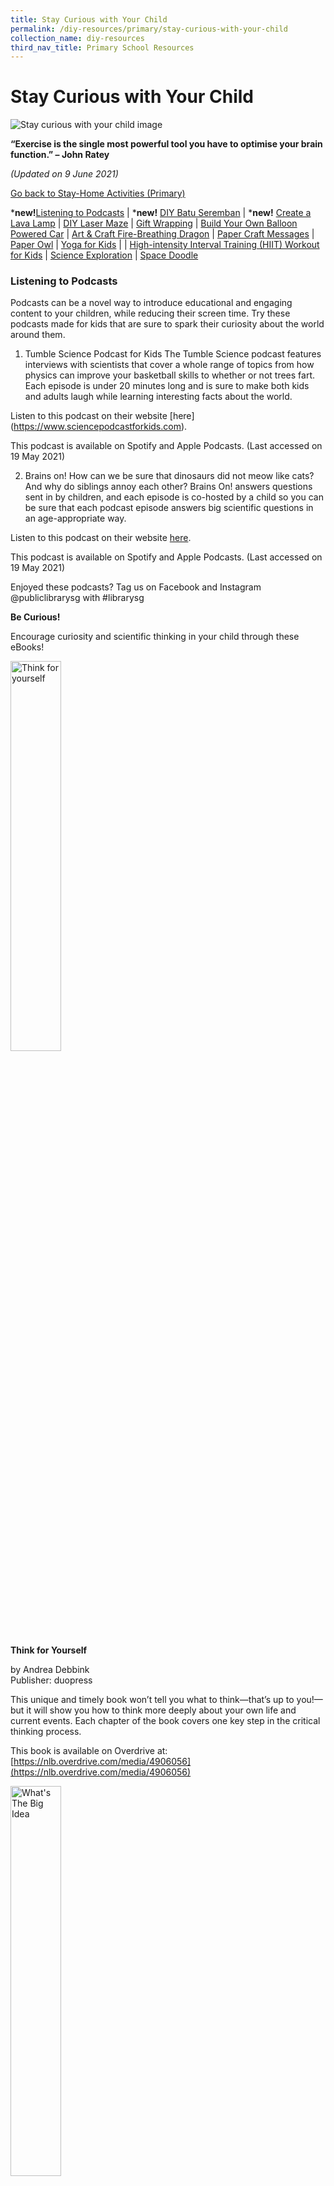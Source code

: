 ```yaml
---
title: Stay Curious with Your Child
permalink: /diy-resources/primary/stay-curious-with-your-child
collection_name: diy-resources
third_nav_title: Primary School Resources
---
```

# **Stay Curious with Your Child**

![Stay curious with your child image](/images/diyresources/primary/children-e1588580070378.jpg)

**“Exercise is the single most powerful tool you have to optimise your brain function.” – John Ratey**

_(Updated on 9 June 2021)_

[Go back to Stay-Home Activities (Primary)](/diy-resources/primary/primary-main)


***new!**[Listening  to Podcasts](#listening-to-podcasts) | ***new!** [DIY Batu  Seremban](#diy-batu-seremban) | ***new!** [Create a Lava Lamp](#create-a-lava-lamp) |  [DIY Laser Maze](#diy-laser-maze) | [Gift Wrapping](#gift-wrapping) |  [Build Your Own Balloon Powered Car](#build-your-own-balloon-powered-car) | [Art & Craft Fire-Breathing Dragon](#art-and-craft-fire-breathing-dragon) | [Paper Craft Messages](#paper-craft-messages) |  [Paper Owl](#paper-owl) | [Yoga for Kids](#yoga-for-kids) | | [High-intensity Interval Training (HIIT) Workout for Kids](#high-intensity-interval-training-hiit-workout-for-kids) | [Science Exploration](#science-exploration) | [Space Doodle](#space-doodle)

### **Listening to Podcasts**

Podcasts can be a novel way to introduce educational and engaging content to your children, while reducing their screen time. Try these podcasts made for kids that are sure to spark their curiosity about the world around them.

1. Tumble Science Podcast for Kids
The Tumble Science podcast features interviews with scientists that cover a whole range of topics from how physics can improve your basketball skills to whether or not trees fart. Each episode is under 20 minutes long and is sure to make both kids and adults laugh while learning interesting facts about the world.

Listen to this podcast on their website [here] (https://www.sciencepodcastforkids.com). 

This podcast is available on Spotify and Apple Podcasts. (Last accessed on 19 May 2021) 

2. Brains on!
How can we be sure that dinosaurs did not meow like cats? And why do siblings annoy each other? Brains On! answers questions sent in by children, and each episode is co-hosted by a child so you can be sure that each podcast episode answers big scientific questions in an age-appropriate way.

Listen to this podcast on their website [here](https://www.brainson.org). 

This podcast is available on Spotify and Apple Podcasts. (Last accessed on 19 May 2021)

Enjoyed these podcasts? Tag us on Facebook and Instagram @publiclibrarysg with #librarysg

**Be Curious!**

Encourage curiosity and scientific thinking in your child through these eBooks!

<img src="/images/diyresources/primary/think-for-yourself.png" alt="Think for yourself" style="width: 40%;">

**Think for Yourself**

by Andrea Debbink<br>
Publisher: duopress

This unique and timely book won’t tell you what to think—that’s up to you!—but it will show you how to think more deeply about your own life and current events. Each chapter of the book covers one key step in the critical thinking process.

This book is available on Overdrive at: [https://nlb.overdrive.com/media/4906056](https://nlb.overdrive.com/media/4906056)

<img src="/images/diyresources/primary/whats-the-big-idea.png" alt="What's The Big Idea" style="width: 40%;">

**What's the BIG Idea?**

by Vicki Cobb<br>
Publisher: Sky Pony

Scientists learn by asking questions. And this book is designed to make young readers stop and think about each of the thirty-five questions before reading what scientists have learned about each question. Readers will build their own scientific knowledge in the process. 

This book is available on Overdrive at: [https://nlb.overdrive.com/media/585779](https://nlb.overdrive.com/media/585779)

**Tips for Parents**

There are many benefits to podcasts that help to support children’s learning in an entertaining and educational way. When listening to podcasts, children’s imaginations are more actively engaged compared to watching a video as children have to create the images in their minds, rather than simply processing visual stimuli presented to them. Podcasts can also accelerate learning by improving their comprehension ability beyond what they are able to read on the page. Learn more about the benefits of podcasts and how to select the right one for your kids.

Source: [https://ptaourchildren.org/5-reasons-your-child-should-listen-to-podcasts](https://ptaourchildren.org/5-reasons-your-child-should-listen-to-podcasts) (Last accessed on 19 May 2021) 

The book covers and synopses are the copyright of the respective publishing companies.

<b><a href="#top">Back to top</a></b>


### **DIY Batu Seremban**

Batu Seremban, commonly known as five stones, is a well-loved traditional game. Play this game with your child to improve concentration, memory and hand-eye coordination.

You’ll need: 
* Fabric<br>
* Ruler<br>
* Pencil/ Marker<br>
* Scissors<br>
* Thread and Needle<br>
* Uncooked green beans (or similar substitutes like seeds or uncooked rice)<br>

Learn how to make and play batu seremban in the video below. This activity requires adult supervision and assistance.

Try this out and tag us on Facebook and Instagram @publiclibrarysg with #librarysg

<iframe width="560" height="315" src="https://www.youtube.com/embed/dwSuIxbNoFw" title="YouTube video player" frameborder="0" allow="accelerometer; autoplay; clipboard-write; encrypted-media; gyroscope; picture-in-picture" allowfullscreen></iframe>

Source: [How To Make and Play Batu Seremban](https://www.youtube.com/watch?v=dwSuIxbNoFw)(10 May 2021)

**Be Curious!**

Read these eBooks to get ideas on more fun and educational games at home!

<img src="/images/diyresources/primary/Everyone_Wins.jpg" alt="Everyone  wins" style="width: 40%;">

**Everyone Wins!: Cooperative Games and Activities for All Ages**

by Ba Luvmour & Josette Luvmour<br>
Publisher: New Society Publishers

Everyone Wins: Cooperative Games and Activities for All Ages features over 170 well-designed cooperative games and activities. Developmentally appropriate and indexed according to age level, group size, activity level, and location, Everyone Wins offers great value through evaluating interpersonal dynamics, teaching social justice, and assessing development capacities.

This book is available on Overdrive at: 
[https://nlb.overdrive.com/media/4328421](https://nlb.overdrive.com/media/4328421)

<img src="/images/diyresources/primary/100_Games_for_Children.jpg" alt="Everyone  wins" style="width: 40%;">

**100 Games for Children**

by P. S. Quick<br>
Publisher: Andrews UK

Games not only help to keep children fit but motivate them to develop positive attitudes and understand rules. They learn and develop skills that will hopefully encourage them to engage in sports and other physical activities in later life. Children learn to listen to instructions, to share and co-operate, to problem solve and challenge themselves and most important of all interact with others, being valued as part of the group. 

This book is available on Overdrive at: 
[https://nlb.overdrive.com/media/1752554](https://nlb.overdrive.com/media/1752554)

**Tips for Parents**

In the kampong days, games were created purely from imagination and using random items lying around. Children, as well as adults, invented a lot of fun games to play. That was how traditional games came about. Why not come up with your own games with things found at home or try out some of these  other traditional games.

Source:[https://www.roots.gov.sg/stories-landing/stories/traditional-kampong-games/story](https://www.roots.gov.sg/stories-landing/stories/traditional-kampong-games/story)(Last accessed on 6 May 2021)

The book covers and synopses are the copyright of the respective publishing companies.

<b><a href="#top">Back to top</a></b>


### **Create a Lava Lamp**

Get creative with your child in the kitchen! Learn about density as you transform household ingredients into an eye-catching multi-colour lava lamp.

You’ll need: 
* Empty bottle, jar or cup<br>
* 1 cup of oil ( e.g. vegetable oil)<br>
* 1/4 cup of white vinegar<br>
* 1-4 drops of food dye (any colour you prefer)<br>
* 1 tsp of baking soda<br>
* 1 tsp of water<br>

Try this out and tag us on Facebook and Instagram @publiclibrarysg with #librarysg

<iframe width="560" height="315" src="https://www.youtube.com/embed/nqSUy5PyY_k" title="YouTube video player" frameborder="0" allow="accelerometer; autoplay; clipboard-write; encrypted-media; gyroscope; picture-in-picture" allowfullscreen></iframe>

Source: [How to make a lava lamp at home](https://www.youtube.com/watch?v=nqSUy5PyY_k)(14 April 2020)

**Be Curious!**

Borrow these eBooks for more fun experiments you can do at home!

<img src="/images/diyresources/primary/The-Kitchen-Pantry-Scientist-Chemistry-for-Kids.jpg" alt="The Kitchen Pantry Scientist" style="width: 40%;">

**The Kitchen Pantry Scientist Chemistry for Kids**

by Liz Lee Heinecke<br>
Publisher: Quarry Books

This engaging guide offers a series of snapshots of 25 scientists famous for their work with chemistry, from ancient history through today. A step-by-step illustrated experiment paired with each story offers kids a hands-on opportunity for exploring concepts the scientists pursued, or are working on today.

This book is available on Overdrive at: 
[https://nlb.overdrive.com/media/5387274 ](https://nlb.overdrive.com/media/5387274)

<img src="/images/diyresources/primary/Kate-the-Chemist-The-Big-Book-of-Experiments.jpg" alt="Kate the chemist" style="width: 40%;">

**Kate the Chemist--The Big Book of Experiments**

by Kate Biberdorf<br>
Publisher: Penguin Young Readers Group

With 25 kid-friendly science experiments, and stunning full-color photographs, Kate the Chemist's big book of experiments, shows kids just how fun and easy to be a scientist. Learn how to make slime, edible snot and more!

This book is available on Overdrive at: 
[https://nlb.overdrive.com/media/5005011](https://nlb.overdrive.com/media/5005011)

**Tips for Parents**

Tools, such as a stapler or a pair of scissors, are useful in making our daily lives easier. However, if used incorrectly, they can be potentially dangerous. Follow these steps when teaching your child how to use a new tool:

Step 1: Teach them how to use the tool safely.<br>
Step 2: Show them how the tools should be safely stored away and kept when not in use.<br>
Step 3: Remind them they should always ask for an adult’s permission before using the tool.<br>

Source: [https://builtbykids.com/teaching-kids-how-to-use-tools/ ](https://builtbykids.com/teaching-kids-how-to-use-tools/ )(Last accessed on 17 May 2021)

The book covers and synopses are the copyright of the respective publishing companies.

<b><a href="#top">Back to top</a></b>


### **DIY Laser Maze**

Wondering what to do on a rainy day at home? Fret not! Get the whole family moving with this laser maze challenge.

You’ll need: 
* Masking tape (Or other wall-safe adhesive)
* Crepe papers (also known as streamers), ribbons or strings
Try this out and tag us on Facebook and Instagram @publiclibrarysg with #librarysg

<center><iframe width="560" height="315" src="https://www.youtube.com/embed/AvMHYWCQ6Jc" frameborder="0" allow="accelerometer; autoplay; clipboard-write; encrypted-media; gyroscope; picture-in-picture" allowfullscreen></iframe></center>

Source: [DIY Laser Maze]( https://www.youtube.com/watch?v=AvMHYWCQ6Jc) (31 March 2020)

**Be Curious!**

Read these eBooks for more energy-busting indoor games & activities!


<img src="/images/diyresources/primary/Unplugged-Play.jpg" alt="Unplugged Play" style="width: 40%;">

**Unplugged Play: Grade School 244 Activities & Games for Ages 6-10**

by Bobbi Conner<br>
Publisher: Workman Publishing Company

There are more than 200 screen-free games and activities to help kids enjoy the wholesome, old-fashioned experience of playing creatively and freely without technology. There are outdoor games and indoor games, games to play solo and games to play with others.

This book is available on Overdrive at: 
[https://nlb.overdrive.com/media/4906061]( https://nlb.overdrive.com/media/4906061) 


<img src="/images/diyresources/primary/Big-book-for-family-games.jpg" alt="Big Book for Family Games" style="width: 40%;">

**Big Book of Family Games:101 Original Family & Group Games that Don't Need Charging**

By Brad Berger<br>
Publisher:  Familius

Bring family and friends together for hours of entertainment and real social interaction. This travel-friendly book guarantees hours of engaging entertainment with 101 original, rigorously tested games that challenge each player's ability to strategize, bluff, read minds, memorize, think quickly, solve puzzles, and more.

This book is available on Overdrive at: [https://nlb.overdrive.com/media/4755050]( https://nlb.overdrive.com/media/4755050)

**Tips for Parents**

To manage your child’s screen time, consider stopping all screen use one hour before bedtime. This allows your child’s sleep hormone (melatonin) to rise naturally. It also gives you time to do a bedtime routine with your child to promote parent-child bonding. You can offer fun alternatives, such as reading and storytelling, jigsaw puzzles or family board games.
Source: [: https://www.singhealth.com.sg/news/patient-care/tips-on-cultivating-healthy-screen-use-habits-for-parents-and-children]( : https://www.singhealth.com.sg/news/patient-care/tips-on-cultivating-healthy-screen-use-habits-for-parents-and-children) (Last accessed on 12 Dec 2020) 

The book covers and synopses are the copyright of the respective publishing companies.

<b><a href="#top">Back to top</a></b>


### **Gift Wrapping**

Experience the joy of gifting with your child by making present-wrapping a fun activity. Check out this simple idea together and get the wrapping started!

You’ll need: 
* Wrapping paper
* Scissors 
* Double-sided Tape
* Ribbon or Bow (Optional)

Try this out and tag us on Facebook and Instagram @publiclibrarysg with #librarysg

<center><iframe width="560" height="315" src="https://www.youtube.com/embed/dS0fB-wvkgI" frameborder="0" allow="accelerometer; autoplay; clipboard-write; encrypted-media; gyroscope; picture-in-picture" allowfullscreen></iframe></center>

Source: [Cool and Simple Gift-wrapping Ideas!](https://www.youtube.com/watch?v=dS0fB-wvkgI) (25 December 2019)

**Be Curious!**

Read these eBooks to get into the festive spirit while spending time with your family over the holidays!


<img src="/images/diyresources/primary/Scwyc_MerryChristmasGus.png" alt="Merry Christmas, Gus" style="width: 40%;">

**Merry Christmas, Gus**

By Chris Chatterson<br>
Publisher: Pan Macmillan

Gus the dog doesn't like Christmas. He doesn't like carols, or cake, or Christmas jumpers. And he certainly doesn't like mistletoe. To Gus, a tree is only good for one thing, and it's not for hanging baubles on. But can everyone's favourite grump learn to love the season of goodwill?

This book is available on Overdrive at: [https://nlb.overdrive.com/media/5425565](https://nlb.overdrive.com/media/5425565) 


<img src="/images/diyresources/primary/SCWYC_FunandEasyCrafting.png" alt="Fun and Easy Crafting" style="width: 40%;">

**Fun and Easy Crafting with Recycled Materials: 60 Cool Projects that Reimagine Paper Rolls, Egg Cartons, Jars and More!**

By Kimberly McLeod<br>
Publisher:  Page Street Publishing

Transform paper rolls, egg cartons, newspaper and cardboard into colorful decorations, amazing wearable masks, hats and jewelry or even sturdy desk organizers, puzzles and paint palettes. Get ready to unleash your imagination with 60 unique crafts with something for all ages.

This book is available on Overdrive at: [https://nlb.overdrive.com/media/4530235](https://nlb.overdrive.com/media/4530235)

**Tips for Parents**

Raise children to be a giving generation rather than a give-me generation. Parents can encourage a spirit of generosity by letting children know when they themselves perform acts of kindness and how such actions make them feel. By doing so, parents model generosity and help children see how kindness can be practised in everyday situations. Create opportunities for children to contribute time, money and personal items so they can understand, despite their age, they too can make a difference.

Source: [https://centerforparentingeducation.org/library-of-articles/indulgence-values/giving-best-gift](https://centerforparentingeducation.org/library-of-articles/indulgence-values/giving-best-gift) (Last accessed on 15 Dec 2020) 

The book covers and synopses are the copyright of the respective publishing companies.

<b><a href="#top">Back to top</a></b>


### **Build Your Own Balloon Powered Car**

Get creative with your child to build these balloon powered cars and race them to the finish line!

You'll need: 
* 1 Rectangular piece of cardboard 
* 2 Wooden skewers/chopsticks 
* 3 Straws
* A balloon 
* A small rubber band
* 4 Plastic bottle caps 
* Scotch tape 
* Scissors 

Try this out and tag us on Facebook and Instagram @publiclibrarysg with #librarysg

<center><iframe width="560" height="315" src="https://www.youtube.com/embed/PFHs-uNVFpw" frameborder="0" allow="accelerometer; autoplay; clipboard-write; encrypted-media; gyroscope; picture-in-picture" allowfullscreen></iframe></center>

Source: [Balloon Powered Car: Make Your Own](https://https://youtu.be/PFHs-uNVFpw) (15 October 2020)

**Be Curious!**

Read these ebooks to explore the science of vehicles!


<img src="/images/diyresources/primary/How-Do-Cars-Drive-Themselves.png" alt="How Do Cars Drive Themselves Image" style="width: 40%;">

**How Do Cars Drive Themselves**

By Marcia Amidon Lusted<br>
Publisher: Capstone

Today’s cutting-edge cars use sensors and powerful computers to see their surroundings and safely drive from place to place. Read this book to learn how engineers design intelligent cars that drive themselves

This book is available on Overdrive at [https://nlb.overdrive.com/media/4831229](https://nlb.overdrive.com/media/4811229) 


<img src="/images/diyresources/primary/Catstronauts.png" alt="Catstronauts Image" style="width: 40%;">

**CatStronauts: Robot Rescue**

By Drew Brockington <br>
Publisher: Little, Brown Books for Young Readers

Cat-Stro-Bot is stranded on Jupiter’s coldest moon after a mission gone wrong and his best friend, Blanket, isn’t about to leave him behind. Together with the rest of the CatStronauts, Major Meowser, Pom Pom and Waffles, Blanket stages a robot rescue. Join them as they go on their longest journey ever with experimental new technology, mounds of robot glitches, wonky cover-ups, and fish jokes by the tons!

This book is available on Overdrive at [https://nlb.overdrive.com/media/3390970](https://nlb.overdrive.com/media/3390970)

**Tip for parents**

If you take the time to invest in building creative opportunities into your family’s daily life, you will find that your children will continue to learn and grow as creative individuals.

Source: [https://www.familiesforlife.sg/discover-an-article/Pages/Raising-a-Creative-Child.aspx](https://www.familiesforlife.sg/discover-an-article/Pages/Raising-a-Creative-Child.aspx)

All websites were last accessed on 15 October 2020. 
The book covers and synopses are the copyright of the respective publishing companies.

<b><a href="#top">Back to top</a></b>


### **Art and Craft Fire-Breathing Dragon** 

Get creative with your child in this paper craft and see whose fire-breathing dragon roars the loudest!

You’ll need: 
* Scissors
* Glue
* Pencil
* Ruler
* 1 empty toilet paper roll
* 1 A4-sized construction paper (green preferred)
* 4 pom poms (if unavailable, scrunch up pieces of paper into 4 small balls)
* 2 googly eyes (if unavailable, use a black marker to draw the eyes)
* 3 pieces of crepe paper in red, yellow and orange

Try this out and tag us on Facebook and Instagram @publiclibrarysg with #librarysg

<center><iframe width="560" height="315" src="https://www.youtube.com/embed/9oew2GwWJTg" frameborder="0" allow="accelerometer; autoplay; clipboard-write; encrypted-media; gyroscope; picture-in-picture" allowfullscreen></iframe></center>

Source: [How to Make a Fire Breathing Dragon From a Paper Roll](https://youtu.be/9oew2GwWJTg) (21 Aug 2020)

**Be Curious!**

Read these eBooks for more adventurous dragon tales!

<img src="/images/diyresources/primary/scwyc-dragon-book-1.png" alt="Dragon's Fat Cat image" style="width: 40%;">

**Dragon’s Fat Cat**

By Dav Pilkey<br>
Publisher: Scholastic Inc.

When Dragon finds a stray cat in his yard, he brings it inside to escape the cold. He likes living with his new feline friend, but Dragon soon realises that he doesn't know how to take care of it. He doesn't know how to train the cat, what to feed the cat, and what to do about all the yellow puddles the cat leaves behind! 

This book is available on Overdrive at [https://nlb.overdrive.com/media/4770585](https://nlb.overdrive.com/media/4770585). 


<img src="/images/diyresources/primary/scwyc-dragon-book-2.png" alt="Dragon's Fat Cat image" style="width: 40%;">

**Griffith's Guide for Dragon Masters**

By Tracey West, illustrated by Matt Loveridge<br>
Publisher: Scholastic Inc.

Based on Tracey West's bestselling Dragon Masters early chapter book series, this full-colour special edition features maps, information about Dragon Masters and their dragons, notes from wizards, the history of Dragon Masters, and more! This book has everything a future Dragon Master could need to know!

This book is available on Overdrive at [https://nlb.overdrive.com/media/5098128](https://nlb.overdrive.com/media/5098128)

**Tip for Parents**

For all young children, especially those with special needs, art provides an avenue for expression and creativity to enhance learning. It can also encourage self-confidence among children as no piece of art is ever 'wrong'.

Source: [https://www.scholastic.com/teachers/articles/teaching-content/art-children-special-needs/](https://www.scholastic.com/teachers/articles/teaching-content/art-children-special-needs/)

All websites were last accessed on 21 August 2020.
The book covers and synopses are the copyright of the respective publishing companies.

<b><a href="#top">Back to top</a></b>


### **Paper Craft Messages**

Looking for easy craft activities for children? Write thoughtful messages in these paper hearts to appreciate your family and friends.

You’ll need:

* Paper
* Paperclip
* Scissors and glue
* Straw (can be replaced by chopstick)
* Colouring materials

Try this out and tag us at @publiclibrarysg with #librarysg

<center><iframe width="560" height="315" src="https://www.youtube.com/embed/D4XSlCCXyvU" frameborder="0" allow="accelerometer; autoplay; clipboard-write; encrypted-media; gyroscope; picture-in-picture" allowfullscreen></iframe></center>

Source: [Paper Heart Flower Craft](https://www.youtube.com/watch?v=D4XSlCCXyvU&feature=youtu.be) (14 April 2018)

**Be Curious!**

Check out these eBooks for ideas to transform paper into awesome creations.

<img src="/images/diyresources/primary/Paper-project.png" alt="Awesome paper projects image" style="width: 40%;">

**Awesome Paper Projects You Can Create (Imagine It, Build It)**

By Marne Ventura<br>
Publisher: Capstone. 2017

Don’t throw out those old newspapers and paper bags. Use them to make something cool instead! Artistic readers will love making awesome paper projects such as origami puzzle cubes, Chinese finger puzzles, amazing space stations, and much more. Easy step-by-step instructions will have readers making awesome paper creations in no time!

This book is available on Overdrive at [https://nlb.overdrive.com/media/3690047](https://nlb.overdrive.com/media/3690047)

<img src="/images/diyresources/primary/origami.jpg" alt="Origami games image" style="width: 40%;">

**Origami Games: Hands-on Fun for Kids!**

By Joel Stern<br>
Publisher: Tuttle Publishing, 2010<br>
Call Number: English736.982 STE -\[ART\]

Origami Games is a unique twist on the traditional origami paper craft book. It contains clear and easy illustrated instructions for creating whimsical origami game pieces. At its heart, it offers suggestions on how to use origami to play both fun, competitive, and cooperative games, building individual skills and teamwork. A perfect origami-for-kids book it also encourages folders to come up with and document their own customized games using a template provided in the back of the book, making it a great way to learn origami.

This book is available on Overdrive at [https://nlb.overdrive.com/media/789053](https://nlb.overdrive.com/media/789053)

For more stay-home activities to engage children, visit:
[http://www.nlb.gov.sg/discovereads/diy-resources/](http://www.nlb.gov.sg/discovereads/diy-resources/)

**Tip for Parents**

School holidays provide an opportunity to create happy memories with our children. One-on-one time makes children feel loved and secure. Set aside 20 minutes, or longer each day to make them feel important.

Source: [Tips for parenting during the coronavirus (Covid-19) outbreak](https://www.unicef.org/coronavirus/covid-19-parenting-tips#3)

All websites were last accessed on 30 April 2020.
The book covers and synopses are the copyright of the respective publishing companies.

<b><a href="#top">Back to top</a></b>


### **Paper Owl**

Get crafty and let this paper owl inspire your child to learn more about this nocturnal creature!

You’ll need:
* Scissors
* Glue
* 1 Rubber band
* A4-sized Construction paper (4 different colours)

This activity can also be done using recycled materials.

Try this out and tag us on Facebook and Instagram @publiclibrarysg with #librarysg

<center><iframe width="560" height="315" src="https://www.youtube.com/embed/QQ3Co2iNmV4" frameborder="0" allow="accelerometer; autoplay; clipboard-write; encrypted-media; gyroscope; picture-in-picture" allowfullscreen></iframe></center>

Source: [How to make the Cutest OWL from Paper](https://www.youtube.com/watch?v=QQ3Co2iNmV4) (June 2019)

**Be Curious!**

Read these eBooks for more exciting stories featuring owls!

<img src="/images/diyresources/primary/Little-Owls-Bedtime.jpg" alt="Little Owl's Bedtime" style="width: 40%;">

**Little Owl's Bedtime**

By Debi Gliori, illustrated by Alison Brown<br>
Publisher: Bloomsbury Children’s Books

Little Owl doesn’t want to go to bed. His pillow is too lumpy, his quilt is too hot and what is that strange snorting noise he hears? Perhaps one bedtime story will help or maybe, Mummy Owl has an ingenious way to soothe her restless Little Owl and help him get a good night’s sleep.

This eBook is available on OverDrive at [https://nlb.overdrive.com/media/5114088](https://nlb.overdrive.com/media/5114088)

<img src="/images/diyresources/primary/Snowy-Owl-Invasion.png" alt="Snowy Owl Invasion" style="width: 40%;">

**Snowy Owl Invasion! Tracking an Unusual Migration**

By Sandra Markle<br>
Publisher: Lerner Publishing Group

Late in 2013, snowy owls started showing up in places no one expected to find them—including Florida. What had caused so many of these majestic birds to leave their Arctic home and fly to southern Canada and the United States? Scientists quickly began working to find out. Follow along as scientists figure out why snowy owls took part in this unusual migration and discover what they learned from the unexpected opportunity to study them up close.

This eBook is available on OverDrive at [https://nlb.overdrive.com/media/3626722](https://nlb.overdrive.com/media/3626722)

**Tip for Parents**

Arts and craft are brilliant for developing minds and bodies. Craft activities foster communication, listening, attention, and imagination. These activities can enhance mental health as well as foster developmental skills such as fine motor skills and creativity. Art & Craft encourages children to play and experiment in a fun and relaxed environment.

Source: [https://www.abc.net.au/kidslisten/ideas/earlylearning/benefits-of-arts-and-crafts-for-kids/10382780](https://www.abc.net.au/kidslisten/ideas/earlylearning/benefits-of-arts-and-crafts-for-kids/10382780)

All websites were last accessed on 23 November 2020.
The book covers and synopses are the copyright of the respective publishing companies.

<b><a href="#top">Back to top</a></b>


### **Yoga for Kids**

Go on a fun yoga adventure and learn amazingly easy moves to relax with your child.

All you need are:
* Yoga mat (can be replaced by towels or thick blankets)
* Comfy clothes

Try this out and tag us at @publiclibrarysg with #librarysg

<center><iframe width="560" height="315" src="https://www.youtube.com/embed/40SZl84Lr7A" frameborder="0" allow="accelerometer; autoplay; clipboard-write; encrypted-media; gyroscope; picture-in-picture" allowfullscreen></iframe></center>

Source: [Betsy the Banana| A Cosmic Kids Yoga Adventure](https://youtu.be/40SZl84Lr7A) (31 January 2016)

**Be Curious!**

Read these eBooks for more calming poses and mindfulness exercises.

<img src="/images/diyresources/primary/Meddy-Teddy.jpg" alt="Meddy teddy image" style="width: 40%;">

**Meddy Teddy: A Mindful Yoga Journey**

By Apple Jordan, illustrated by Nicholas Hong<br>
Publisher: Random House Children’s Books

Say Namaste to Meddy Teddy, a rising star in the yogi world, in his debut picture book! In his first-ever companion book, Meddy Teddy encourages readers to try yoga poses as he comes out of hibernation, greets the springtime, and teaches his forest friends how to mindfully get through a variety of situations.

This book is available on Overdrive at [https://nlb.overdrive.com/library/kids/media/3866853](https://nlb.overdrive.com/library/kids/media/3866853)

<img src="/images/diyresources/primary/Breathe-Like-a-Bear.jpg" alt="Breathe like a bear image" style="width: 40%;">

**Breathe Like a Bear**

By Kira Wiley, illustrated by Anni Betts<br>
Publisher: Random House Children’s Books

Breathe Like a Bear is a beautifully illustrated collection of mindfulness exercises designed to teach kids techniques for managing their bodies, breath, and emotions. Best of all, these 30 simple, short breathing practices and movements can be performed anytime, anywhere. This book is sure to help kids find calm, gain focus, and feel energized during the day.

This book is available on Overdrive at [https://nlb.overdrive.com/library/kids/media/3683261](https://nlb.overdrive.com/library/kids/media/3683261).

**Tip for Parents**

Yoga can help your kids to better their physical and mental health. Benefits include calming your kids, improving their focus and increasing their self-confidence.

Source: [More than just a game: Yoga for school-age children](https://www.health.harvard.edu/blog/more-than-just-a-game-yoga-for-school-age-children-201601299055)

All websites were last accessed on 4 May 2020.
The book covers and synopses are the copyright of the respective publishing companies.

<b><a href="#top">Back to top</a></b>


### **High-intensity Interval Training (HIIT) Workout for Kids**

Get the whole family moving with this 8-minute HIIT workout. Have fun sweating it out!

You’ll need:
* Comfortable clothes and footwear

Try this out and tag us at @publiclibrarysg with #librarysg

<center><iframe width="560" height="315" src="https://www.youtube.com/embed/fomkRYcl_mo" frameborder="0" allow="accelerometer; autoplay; clipboard-write; encrypted-media; gyroscope; picture-in-picture" allowfullscreen></iframe></center>

Source: [Super fun KID’S Workout! 8-Minute HIIT fitness class for kids. Let’s Kid Fit GO!](https://www.youtube.com/watch?v=fomkRYcl_mo&feature=emb_title)  (2 Apr 2020)

**Be Curious!**

Read these eBooks to motivate your children to stay active and healthy.

<img src="/images/diyresources/primary/Picture1.jpg" alt="Oh the things you can do that are good for you image" style="width: 40%;">

**Oh, the Things You Can Do That Are Good for You**

By Tish Rabe<br>
Publisher: Random House Children’s Books

The Cat in the Hat teaches young readers the basics of healthy living including the importance of eating right, staying active, getting enough sleep, handwashing and even the best way to sneeze when you don’t have a tissue handy! Containing simple, fun suggestions for children to increase their activity throughout the day, this is a book that supports healthy bodies AND healthy minds!

This eBook is available on Overdrive at: [https://nlb.overdrive.com/media/4704987](https://nlb.overdrive.com/media/4704987)

<img src="/images/diyresources/primary/x300.jpg" alt="My weird school fast facts sports image" style="width: 40%;">

**My Weird School Fast Facts: Sports**

By Dan Gutman<br>
Publisher: HarperCollins

Whether you’re a kid who wants to know more about sports or just someone who is curious why Major League Baseball umpires have to wear black underwear, this is the book for you!

This eBook is available on OverDrive at: [https://nlb.overdrive.com/media/2405086](https://nlb.overdrive.com/media/2405086)

**Tip for Parents**

When outdoor play isn’t an option, make screen time an active time through dance videos and interactive video games.

Source:
[https://www.eatright.org/fitness/exercise/family-activities/easy-ways-to-encourage-your-kids-to-get-active](https://www.eatright.org/fitness/exercise/family-activities/easy-ways-to-encourage-your-kids-to-get-active) (April 2020)

All websites were last accessed on 25 May 2020
The book covers and synopses are the copyright of the respective publishing companies.

<b><a href="#top">Back to top</a></b>


### **Science Exploration**

Sink or float? Get creative in exploring the concept of density and find out!

You’ll need:
* Tall container
* Syrup
* Water
* Cooking oil
* Food colouring (optional)
* Random objects from around the house

Try this out and tag us at @publiclibrarysg with #librarysg

<center><iframe width="560" height="315" src="https://www.youtube.com/embed/I2bjA-3Vn6E" frameborder="0" allow="accelerometer; autoplay; clipboard-write; encrypted-media; gyroscope; picture-in-picture" allowfullscreen></iframe></center>

Source: [Sink or Float Density Tower Science Experiments for Kids!!!](https://www.youtube.com/watch?v=I2bjA-3Vn6E&list=PLasCX3wfxLR3nEKMhsCUjyi5f4W6Rg6wf&index=22&t=0s) (September 2019)

**Be Curious!**

<img src="/images/diyresources/primary/Snackable-Science-Experiments.jpg" alt="Snackable science experiments image" style="width: 40%;">

**Snackable Science Experiments (60 Edible Tests to Try and Taste)**

By Emma Vanstone<br>
Publisher: Page Street Publishing

Each experiment uses edible ingredients to reveal the properties of the foods we eat every day. Using the acid in vinegar to dissolve egg shells, baking soda to make The Best Fizzy Lemonade or boiling water to make Ice Cubes in a Flash, each project helps you understand the how and why of the world around you. With 60 unique scientific projects, Snackable Science Experiments will entertain and amaze for hours on end!

This eBook is available on OverDrive at [https://nlb.overdrive.com/media/4500313](https://nlb.overdrive.com/media/4500313)

<img src="/images/diyresources/primary/30-Minute-Chemistry-Projects.jpg" alt="30 minute chemistry projects image" style="width: 40%;">

**30-Minute Chemistry Projects**

By Anna Leigh<br>
Publisher: Lerner Publishing Group

Did you know that you can make plastic, snow, and even a lava lamp in less than 30 minutes? Clear, step-by-step instructions guide readers through the exciting science projects, and Science Takeaway sidebars explain the chemistry behind these cool creations.

This eBook is available on OverDrive at [https://nlb.overdrive.com/media/4475877](https://nlb.overdrive.com/media/4475877)

**Tip for Parents**

Encourage scientific thinking in your child by exploring and finding answers together when your child asks you questions. Don’t jump in with the right answers immediately. Prompt questions and give your child some time to think and experiment.

Source: [https://www.naeyc.org/our-work/families/support-science-learning](https://www.naeyc.org/our-work/families/support-science-learning)

All websites were last accessed on 15 May 2020.
The book covers and synopses are the copyright of the respective publishing companies.

<b><a href="#top">Back to top</a></b>


### **Space Doodle**

Astronauts, spaceships, planets and…aliens? Go on an adventure with your child by doodling exciting scenes from space!

You’ll need:
* Paper
* Pens/markers
* Your creativity

This activity can also be done using recycled materials.

Try this out and tag us on Facebook and Instagram @publiclibrarysg with #librarysg

<center><iframe width="560" height="315" src="https://www.youtube.com/embed/WuF2B7KbYhE" frameborder="0" allow="accelerometer; autoplay; clipboard-write; encrypted-media; gyroscope; picture-in-picture" allowfullscreen></iframe></center>

Source: [How to Make a Galaxy Wreath](https://www.youtube.com/watch?v=WuF2B7KbYhE) (December 2017)

**Be Curious!**

Check out these eBooks for more stories about Space!

<img src="/images/diyresources/primary/Zita-the-Spacegirl.jpg" alt="Zita the Spacegirl" style="width: 40%;">

**Zita the Spacegirl**

By Ben Hatke<br>
Publisher: First Second

When her best friend is abducted by an alien doomsday cult, Zita leaps to the rescue and finds herself a stranger on a strange planet. Humanoid chickens and neurotic robots are shocking enough as new experiences go, but Zita is even more surprised to find herself taking on the role of intergalactic hero.

This eBook is available on OverDrive at [https://nlb.overdrive.com/media/1807252](https://nlb.overdrive.com/media/1807252)

<img src="/images/diyresources/primary/If-You-Had-Your-Birthday-Party-on-the-Moon.jpg" alt="Snowy Owl Invasion" style="width: 40%;">

**If You Had Your Birthday Party on the Moon**

By Joyce Lapin and Simona Ceccarelli<br>
Publisher: Sterling Children’s Books

Have your birthday party on the moon and everyone will come! Young partygoers could romp in a low-gravity playground; watch candles and balloons behave weirdly in the Moon’s atmosphere; and see why the “moon angels” they make in the thick carpet of lunar dust will last for thousands of years. Learn the science behind a birthday party on the moon!

This eBook is available on OverDrive at [https://nlb.overdrive.com/media/5181124](https://nlb.overdrive.com/media/5181124)

**Tip for Parents**

Did you know that doodling can help with stress relief? While doodling is often associated as a sign of distraction, psychologists have found that it can also improve one’s ability to focus and recall information.

Try doodling with your child as a creative bonding activity.

Source: [https://www.health.harvard.edu/blog/the-thinking-benefits-of-doodling-2016121510844](https://www.health.harvard.edu/blog/the-thinking-benefits-of-doodling-2016121510844)

All websites were last accessed on 30 November 2020.
The book covers and synopses are the copyright of the respective publishing companies.

<b><a href="#top">Back to top</a></b>